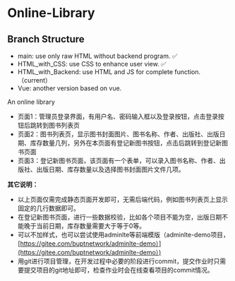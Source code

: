 # Online-Library

## Branch Structure

- main: use only raw HTML without backend program. ✅
- HTML_with_CSS: use CSS to enhance user view. ✅
- HTML_with_Backend: use HTML and JS for complete function. （current）
- Vue: another version based on vue.

 An online library

- 页面1：管理员登录界面，有用户名、密码输入框以及登录按钮，点击登录按钮后跳转到图书列表页
- 页面2：图书列表页，显示图书封面图片、图书名称、作者、出版社、出版日期、库存数量几列，另外在本页面有登记新图书按钮，点击后跳转到登记新图书页面
- 页面3：登记新图书页面，该页面有一个表单，可以录入图书名称、作者、出版社、出版日期、库存数量以及选择图书封面图片文件几项。

**其它说明：**

- 以上页面仅需完成静态页面开发即可，无需后端代码，例如图书列表页上显示固定的几行数据即可。
- 在登记新图书页面，进行一些数据校验，比如各个项目不能为空，出版日期不能晚于当前日期，库存数量需要大于等于0等。
- 可以不加样式，也可以尝试使用adminlte等前端模版（adminlte-demo项目，[https://gitee.com/buptnetwork/adminlte-demo）](https://gitee.com/buptnetwork/adminlte-demo）)
- 用git进行项目管理，在开发过程中必要的阶段进行commit，提交作业时只需要提交项目的git地址即可，检查作业时会在线查看项目的commit情况。
